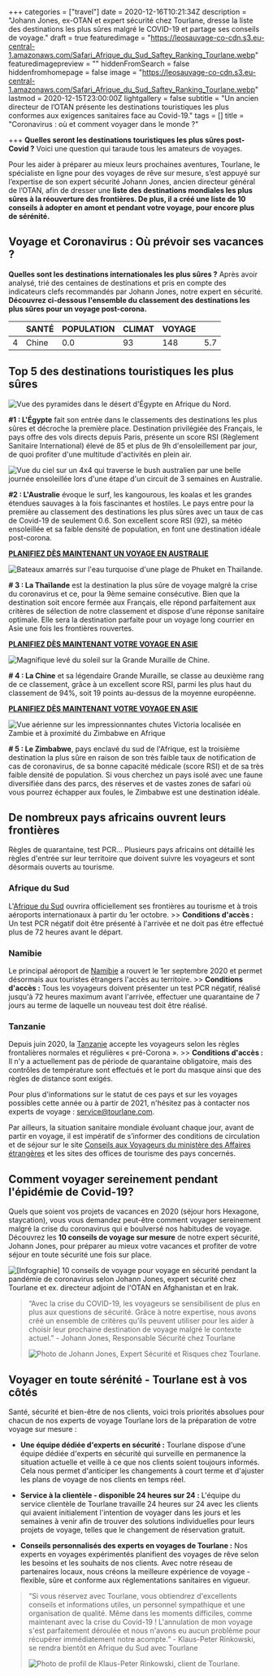 +++
categories = ["travel"]
date = 2020-12-16T10:21:34Z
description = "Johann Jones, ex-OTAN et expert sécurité chez Tourlane, dresse la liste des destinations les plus sûres malgré le COVID-19 et partage ses conseils de voyage."
draft = true
featuredimage = "https://leosauvage-co-cdn.s3.eu-central-1.amazonaws.com/Safari_Afrique_du_Sud_Saftey_Ranking_Tourlane.webp"
featuredimagepreview = ""
hiddenFromSearch = false
hiddenfromhomepage = false
image = "https://leosauvage-co-cdn.s3.eu-central-1.amazonaws.com/Safari_Afrique_du_Sud_Saftey_Ranking_Tourlane.webp"
lastmod = 2020-12-15T23:00:00Z
lightgallery = false
subtitle = "Un ancien directeur de l’OTAN présente les destinations touristiques les plus conformes aux exigences sanitaires face au Covid-19."
tags = []
title = "Coronavirus : où et comment voyager dans le monde ?"

+++
**Quelles seront les destinations touristiques les plus sûres post-Covid ?** Voici une question qui taraude tous les amateurs de voyages.

Pour les aider à préparer au mieux leurs prochaines aventures, Tourlane, le spécialiste en ligne pour des voyages de rêve sur mesure, s’est appuyé sur l’expertise de son expert sécurité Johann Jones, ancien directeur général de l’OTAN, afin de dresser une **liste des destinations mondiales les plus sûres à la réouverture des frontières. De plus, il a créé une liste de 10 conseils à adopter en amont et pendant votre voyage, pour encore plus de sérénité.**

## Voyage et Coronavirus : Où prévoir ses vacances ?

**Quelles sont les destinations internationales les plus sûres ?** Après avoir analysé, trié des centaines de destinations et pris en compte des indicateurs clefs recommandés par Johann Jones, notre expert en sécurité. **Découvrez ci-dessous l'ensemble du classement des destinations les plus sûres pour un voyage post-corona.**

|  | SANTÉ | POPULATION | CLIMAT | VOYAGE |  |
| --- | --- | --- | --- | --- | --- |
| 4 | Chine | 0.0 | 93 | 148 | 5.7 |

## Top 5 des destinations touristiques les plus sûres

![Vue des pyramides dans le désert d'Égypte en Afrique du Nord.](https://images.ctfassets.net/rc3dlxapnu6k/5Q5Zrr8k4BxeuEB0cr9juK/cae4e8451aac69057bbb58c9ade1f835/Afrique_Egypte_Pyramides.jpg?w=720&q=50 "Afrique Egypte Pyramides")

**#1 : L'Égypte** fait son entrée dans le classements des destinations les plus sûres et décroche la première place. Destination privilégiée des Français, le pays offre des vols directs depuis Paris, présente un score RSI (Règlement Sanitaire International) élevé de 85 et plus de 9h d'ensoleillement par jour, de quoi profiter d'une multitude d'activités en plein air.

  
![Vue du ciel sur un 4x4 qui traverse le bush australien par une belle journée ensoleillée lors d'une étape d'un circuit de 3 semaines en Australie.](https://images.ctfassets.net/rc3dlxapnu6k/5JzrsopjecveuFP12R8rJJ/40107251c4ca63a1083c88b510423902/Oceanie__Australie__4x4_dans_le_bush_australien.jpg?w=720&q=50 "Océanie, Australie, Bush australien")

**#2 : L'Australie** évoque le surf, les kangourous, les koalas et les grandes étendues sauvages à la fois fascinantes et hostiles. Le pays entre pour la première au classement des destinations les plus sûres avec un taux de cas de Covid-19 de seulement 0.6. Son excellent score RSI (92), sa météo ensoleillée et sa faible densité de population, en font une destination idéale post-corona.

[**PLANIFIEZ DÈS MAINTENANT UN VOYAGE EN AUSTRALIE**](https://www.tourlane.fr/oceanie/australie/)

![Bateaux amarrés sur l'eau turquoise d'une plage de Phuket en Thaïlande.](https://images.ctfassets.net/rc3dlxapnu6k/4EIdzcXtVA6OhzaSxIzN2m/30d7219c94965ac8f9d0b631b9a7c208/Thailande_Phuket_Bateaux.jpg?w=720&q=50 "Thailande Phuket Bateaux")

**# 3 : La Thaïlande** est la destination la plus sûre de voyage malgré la crise du coronavirus et ce, pour la 9ème semaine consécutive. Bien que la destination soit encore fermée aux Français, elle répond parfaitement aux critères de sélection de notre classement et dispose d’une réponse sanitaire optimale. Elle sera la destination parfaite pour un voyage long courrier en Asie une fois les frontières rouvertes.

[**PLANIFIEZ DÈS MAINTENANT VOTRE VOYAGE EN ASIE**](https://www.tourlane.fr/asie/)

![Magnifique levé du soleil sur la Grande Muraille de Chine.](https://images.ctfassets.net/rc3dlxapnu6k/7mNhy20fSlc8xUJSw17ZFW/afdf31a1db37be28819b78228bb2827c/Chine__Muraille_de_Chine.jpg?w=720&q=50 "Chine, Muraille de Chine")

**# 4 : La Chine** et sa légendaire Grande Muraille, se classe au deuxième rang de ce classement, grâce à un excellent score RSI, parmi les plus haut du classement de 94%, soit 19 points au-dessus de la moyenne européenne.

[**PLANIFIEZ DÈS MAINTENANT VOTRE VOYAGE EN ASIE**](https://www.tourlane.fr/asie/)

![Vue aérienne sur les impressionnantes chutes Victoria localisée en Zambie et à proximité du Zimbabwe en Afrique](https://images.ctfassets.net/rc3dlxapnu6k/6GEdBr3rtUnjx4EpaJxkxb/616c80b727a006df93cedc4b775aad0e/Zambie__Zimbabwe__Chutes_Victoria.jpg?w=720&q=50 "Zambie, Zimbabwe, Chutes Victoria")

**# 5 : Le Zimbabwe**, pays enclavé du sud de l'Afrique, est la troisième destination la plus sûre en raison de son très faible taux de notification de cas de coronavirus, de sa bonne capacité médicale (score RSI) et de sa très faible densité de population. Si vous cherchez un pays isolé avec une faune diversifiée dans des parcs, des réserves et de vastes zones de safari où vous pourrez échapper aux foules, le Zimbabwe est une destination idéale.

## De nombreux pays africains ouvrent leurs frontières

Règles de quarantaine, test PCR... Plusieurs pays africains ont détaillé les règles d'entrée sur leur territoire que doivent suivre les voyageurs et sont désormais ouverts au tourisme.

### **Afrique du Sud**

L'[Afrique du Sud](https://www.tourlane.fr/afrique/afrique-du-sud/) ouvrira officiellement ses frontières au tourisme et à trois aéroports internationaux à partir du 1er octobre. >> **Conditions d'accès :** Un test PCR négatif doit être présenté à l'arrivée et ne doit pas être effectué plus de 72 heures avant le départ.

### **Namibie**

Le principal aéroport de [Namibie](https://www.tourlane.fr/afrique/namibie/) a rouvert le 1er septembre 2020 et permet désormais aux touristes étrangers l'accès au territoire. >> **Conditions d'accès :** Tous les voyageurs doivent présenter un test PCR négatif, réalisé jusqu'à 72 heures maximum avant l'arrivée, effectuer une quarantaine de 7 jours au terme de laquelle un nouveau test doit être réalisé.

### **Tanzanie**

Depuis juin 2020, la [Tanzanie](https://www.tourlane.fr/afrique/tanzanie/) accepte les voyageurs selon les règles frontalières normales et régulières « pré-Corona ». >> **Conditions d'accès :** Il n'y a actuellement pas de période de quarantaine obligatoire, mais des contrôles de température sont effectués et le port du masque ainsi que des règles de distance sont exigés.

Pour plus d'informations sur le statut de ces pays et sur les voyages possibles cette année ou à partir de 2021, n'hésitez pas à contacter nos experts de voyage : service@tourlane.com.

Par ailleurs, la situation sanitaire mondiale évoluant chaque jour, avant de partir en voyage, il est impératif de s’informer des conditions de circulation et de séjour sur le site [Conseils aux Voyageurs du ministère des Affaires étrangères](https://www.diplomatie.gouv.fr/fr/conseils-aux-voyageurs/) et les sites des offices de tourisme des pays concernés.

## Comment voyager sereinement pendant l'épidémie de Covid-19?

Quels que soient vos projets de vacances en 2020 (séjour hors Hexagone, staycation), vous vous demandez peut-être comment voyager sereinement malgré la crise du coronavirus qui e boulversé nos habitudes de voyage. Découvrez les **10 conseils de voyage sur mesure** de notre expert sécurité, Johann Jones, pour préparer au mieux votre vacances et profiter de votre séjour en toute sécurité une fois sur place.

![\[Infographie\] 10 conseils de voyage pour voyage en sécurité pendant la pandémie de coronavirus selon Johann Jones, expert sécurité chez Tourlane et ex. directeur adjoint de l'OTAN en Afghanistan et en Irak.](https://images.ctfassets.net/rc3dlxapnu6k/2Ohbpn7YbuSbMKKVM93FtH/140455aace436a3745a499dd5eeda961/Infographie_10_Conseils_Pour_Voyager_Tourlane.jpg?w=1440&q=50 "[Infographie] 10 conseils pour voyager en sécurité pendant le coronavirus")

> “Avec la crise du COVID-19, les voyageurs se sensibilisent de plus en plus aux questions de sécurité. Grâce à notre expertise, nous avons créé un ensemble de critères qu’ils peuvent utiliser pour les aider à choisir leur prochaine destination de voyage malgré le contexte actuel.” - Johann Jones, Responsable Sécurité chez Tourlane
>
> ![Photo de Johann Jones, Expert Sécurité et Risques chez Tourlane.](https://images.ctfassets.net/rc3dlxapnu6k/6Qj0xavua2yJHyLKdrEEc6/bfc920c963639064e31fe3a315df3752/Johann_Jones_square_2x.jpg?w=112&q=50 "Johann Jones, Expert Sécurité et Risque Tourlane")

## Voyager en toute sérénité - Tourlane est à vos côtés

Santé, sécurité et bien-être de nos clients, voici trois priorités absolues pour chacun de nos experts de voyage Tourlane lors de la préparation de votre voyage sur mesure :

* **Une équipe dédiée d'experts en sécurité :** Tourlane dispose d'une équipe dédiée d'experts en sécurité qui surveille en permanence la situation actuelle et veille à ce que nos clients soient toujours informés. Cela nous permet d'anticiper les changements à court terme et d'ajuster les plans de voyage de nos clients en temps réel.


* **Service à la clientèle - disponible 24 heures sur 24 :** L'équipe du service clientèle de Tourlane travaille 24 heures sur 24 avec les clients qui avaient initialement l'intention de voyager dans les jours et les semaines à venir afin de trouver des solutions individuelles pour leurs projets de voyage, telles que le changement de réservation gratuit.


* **Conseils personnalisés des experts en voyages de Tourlane :** Nos experts en voyages expérimentés planifient des voyages de rêve selon les besoins et les souhaits de nos clients. Avec notre réseau de partenaires locaux, nous créons la meilleure expérience de voyage - flexible, sûre et conforme aux réglementations sanitaires en vigueur.

> “Si vous réservez avec Tourlane, vous obtiendrez d'excellents conseils et informations utiles, un personnel sympathique et une organisation de qualité. Même dans les moments difficiles, comme maintenant avec la crise du Covid-19 ! L'annulation de mon voyage s'est parfaitement déroulée et nous n'avons eu aucun problème pour récupérer immédiatement notre acompte.” - Klaus-Peter Rinkowski, se rendra bientôt en Afrique du Sud avec Tourlane
>
> ![Photo de profil de Klaus-Peter Rinkowski, client de Tourlane.](https://images.ctfassets.net/rc3dlxapnu6k/mlORXV54FYXvmUjU7ROOr/3f974681d4c3777ea77bddf0d45bd97d/Avis_Client_Klaus-Peter_Rinkowski.png?w=112&q=50 "Avis Client Klaus-Peter Rinkowski")